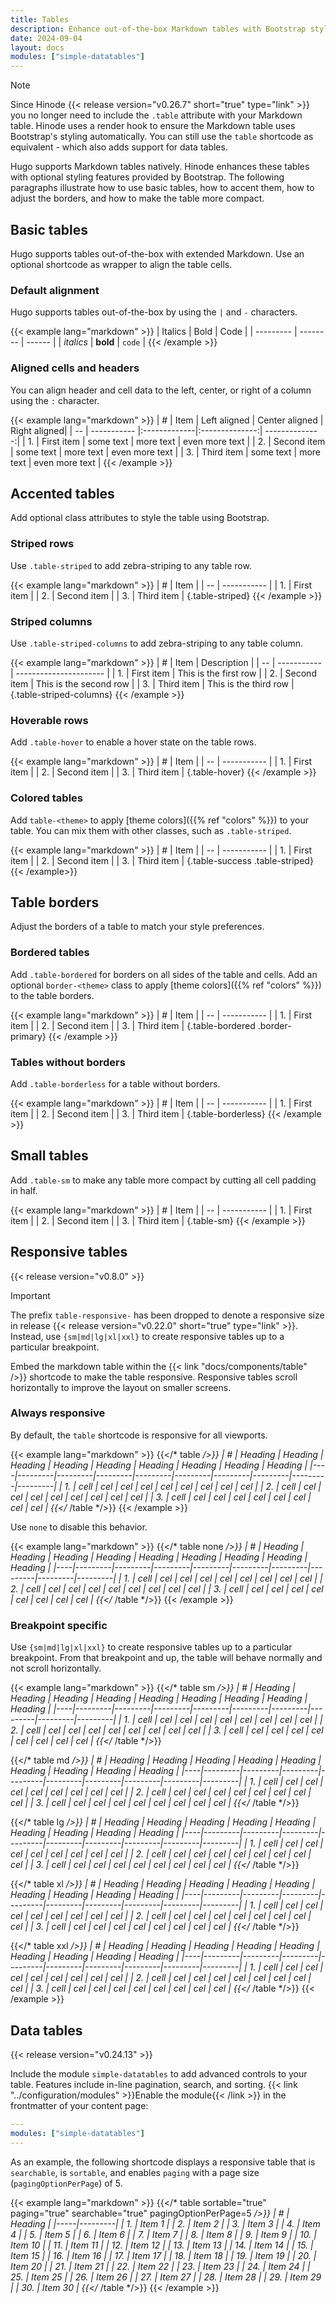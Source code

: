 ```yaml
---
title: Tables
description: Enhance out-of-the-box Markdown tables with Bootstrap styling.
date: 2024-09-04
layout: docs
modules: ["simple-datatables"]
---
```


> [!NOTE]
> Since Hinode {{< release version="v0.26.7" short="true" type="link" >}} you no longer need to include the `.table` attribute with your Markdown table. Hinode uses a render hook to ensure the Markdown table uses Bootstrap's styling automatically. You can still use the `table` shortcode as equivalent - which also adds support for data tables.

Hugo supports Markdown tables natively. Hinode enhances these tables with optional styling features provided by Bootstrap. The following paragraphs illustrate how to use basic tables, how to accent them, how to adjust the borders, and how to make the table more compact.

## Basic tables

Hugo supports tables out-of-the-box with extended Markdown. Use an optional shortcode as wrapper to align the table cells.

### Default alignment

Hugo supports tables out-of-the-box by using the `|` and `-` characters.

<!-- markdownlint-disable MD058 -->
{{< example lang="markdown" >}}
| Italics   | Bold     | Code   |
| --------- | -------- | ------ |
| _italics_ | **bold** | `code` |
{{< /example >}}
<!-- markdownlint-enable MD058 -->

### Aligned cells and headers

You can align header and cell data to the left, center, or right of a column using the `:` character.

<!-- markdownlint-disable MD037 MD058 -->
{{< example lang="markdown" >}}
| #  | Item        | Left aligned | Center aligned |   Right aligned|
| -- | ----------- |:-------------|:--------------:| --------------:|
| 1. | First item  | some text    | more text      | even more text |
| 2. | Second item | some text    | more text      | even more text |
| 3. | Third item  | some text    | more text      | even more text |
{{< /example >}}
<!-- markdownlint-enable MD037 MD058 -->

## Accented tables

Add optional class attributes to style the table using Bootstrap.

### Striped rows

Use `.table-striped` to add zebra-striping to any table row.

<!-- markdownlint-disable MD058 -->
{{< example lang="markdown" >}}
| #  | Item        |
| -- | ----------- |
| 1. | First item  |
| 2. | Second item |
| 3. | Third item  |
{.table-striped}
{{< /example >}}
<!-- markdownlint-enable MD058 -->

### Striped columns

Use `.table-striped-columns` to add zebra-striping to any table column.

<!-- markdownlint-disable MD058 -->
{{< example lang="markdown" >}}
| #  | Item        | Description            |
| -- | ----------- | ---------------------- |
| 1. | First item  | This is the first row  |
| 2. | Second item | This is the second row |
| 3. | Third item  | This is the third row  |
{.table-striped-columns}
{{< /example >}}
<!-- markdownlint-enable MD058 -->

### Hoverable rows

Add `.table-hover` to enable a hover state on the table rows.

<!-- markdownlint-disable MD058 -->
{{< example lang="markdown" >}}
| #  | Item        |
| -- | ----------- |
| 1. | First item  |
| 2. | Second item |
| 3. | Third item  |
{.table-hover}
{{< /example >}}
<!-- markdownlint-enable MD058 -->

### Colored tables

Add `table-<theme>` to apply [theme colors]({{% ref "colors" %}}) to your table. You can mix them with other classes, such as `.table-striped`.

<!-- markdownlint-disable MD058 -->
{{< example lang="markdown" >}}
| #  | Item        |
| -- | ----------- |
| 1. | First item  |
| 2. | Second item |
| 3. | Third item  |
{.table-success .table-striped}
{{< /example>}}
<!-- markdownlint-enable MD058 -->

## Table borders

Adjust the borders of a table to match your style preferences.

### Bordered tables

Add `.table-bordered` for borders on all sides of the table and cells. Add an optional `border-<theme>` class to apply [theme colors]({{% ref "colors" %}}) to the table borders.

<!-- markdownlint-disable MD058 -->
{{< example lang="markdown" >}}
| #  | Item        |
| -- | ----------- |
| 1. | First item  |
| 2. | Second item |
| 3. | Third item  |
{.table-bordered .border-primary}
{{< /example >}}
<!-- markdownlint-enable MD058 -->

### Tables without borders

Add `.table-borderless` for a table without borders.

<!-- markdownlint-disable MD058 -->
{{< example lang="markdown" >}}
| #  | Item        |
| -- | ----------- |
| 1. | First item  |
| 2. | Second item |
| 3. | Third item  |
{.table-borderless}
{{< /example >}}
<!-- markdownlint-enable MD058 -->

## Small tables

Add `.table-sm` to make any table more compact by cutting all cell padding in half.

<!-- markdownlint-disable MD058 -->
{{< example lang="markdown" >}}
| #  | Item        |
| -- | ----------- |
| 1. | First item  |
| 2. | Second item |
| 3. | Third item  |
{.table-sm}
{{< /example >}}
<!-- markdownlint-enable MD058 -->

## Responsive tables

{{< release version="v0.8.0" >}}

> [!IMPORTANT]
> The prefix `table-responsive-` has been dropped to denote a responsive size in release {{< release version="v0.22.0" short="true" type="link" >}}. Instead, use `{sm|md|lg|xl|xxl}` to create responsive tables up to a particular breakpoint.

Embed the markdown table within the {{< link "docs/components/table" />}} shortcode to make the table responsive. Responsive tables scroll horizontally to improve the layout on smaller screens.

### Always responsive

By default, the `table` shortcode is responsive for all viewports.

<!-- markdownlint-disable MD037 MD058 -->
{{< example lang="markdown" >}}
{{</* table */>}}
| #  | Heading | Heading | Heading | Heading | Heading | Heading | Heading | Heading | Heading |
|----|---------|---------|---------|---------|---------|---------|---------|---------|---------|
| 1. | cell    | cel     | cel     | cel     | cel     | cel     | cel     | cel     | cel     |
| 2. | cell    | cel     | cel     | cel     | cel     | cel     | cel     | cel     | cel     |
| 3. | cell    | cel     | cel     | cel     | cel     | cel     | cel     | cel     | cel     |
{{</* /table */>}}
{{< /example >}}
<!-- markdownlint-enable MD037 MD058 -->

Use `none` to disable this behavior.

<!-- markdownlint-disable MD037 MD058 -->
{{< example lang="markdown" >}}
{{</* table none */>}}
| #  | Heading | Heading | Heading | Heading | Heading | Heading | Heading | Heading | Heading |
|----|---------|---------|---------|---------|---------|---------|---------|---------|---------|
| 1. | cell    | cel     | cel     | cel     | cel     | cel     | cel     | cel     | cel     |
| 2. | cell    | cel     | cel     | cel     | cel     | cel     | cel     | cel     | cel     |
| 3. | cell    | cel     | cel     | cel     | cel     | cel     | cel     | cel     | cel     |
{{</* /table */>}}
{{< /example >}}
<!-- markdownlint-enable MD037 MD058 -->

### Breakpoint specific

Use `{sm|md|lg|xl|xxl}` to create responsive tables up to a particular breakpoint. From that breakpoint and up, the table will behave normally and not scroll horizontally.

<!-- markdownlint-disable MD037 MD058 -->
{{< example lang="markdown" >}}
{{</* table sm */>}}
| #  | Heading | Heading | Heading | Heading | Heading | Heading | Heading | Heading | Heading |
|----|---------|---------|---------|---------|---------|---------|---------|---------|---------|
| 1. | cell    | cel     | cel     | cel     | cel     | cel     | cel     | cel     | cel     |
| 2. | cell    | cel     | cel     | cel     | cel     | cel     | cel     | cel     | cel     |
| 3. | cell    | cel     | cel     | cel     | cel     | cel     | cel     | cel     | cel     |
{{</* /table */>}}

{{</* table md */>}}
| #  | Heading | Heading | Heading | Heading | Heading | Heading | Heading | Heading | Heading |
|----|---------|---------|---------|---------|---------|---------|---------|---------|---------|
| 1. | cell    | cel     | cel     | cel     | cel     | cel     | cel     | cel     | cel     |
| 2. | cell    | cel     | cel     | cel     | cel     | cel     | cel     | cel     | cel     |
| 3. | cell    | cel     | cel     | cel     | cel     | cel     | cel     | cel     | cel     |
{{</* /table */>}}

{{</* table lg */>}}
| #  | Heading | Heading | Heading | Heading | Heading | Heading | Heading | Heading | Heading |
|----|---------|---------|---------|---------|---------|---------|---------|---------|---------|
| 1. | cell    | cel     | cel     | cel     | cel     | cel     | cel     | cel     | cel     |
| 2. | cell    | cel     | cel     | cel     | cel     | cel     | cel     | cel     | cel     |
| 3. | cell    | cel     | cel     | cel     | cel     | cel     | cel     | cel     | cel     |
{{</* /table */>}}

{{</* table xl */>}}
| #  | Heading | Heading | Heading | Heading | Heading | Heading | Heading | Heading | Heading |
|----|---------|---------|---------|---------|---------|---------|---------|---------|---------|
| 1. | cell    | cel     | cel     | cel     | cel     | cel     | cel     | cel     | cel     |
| 2. | cell    | cel     | cel     | cel     | cel     | cel     | cel     | cel     | cel     |
| 3. | cell    | cel     | cel     | cel     | cel     | cel     | cel     | cel     | cel     |
{{</* /table */>}}

{{</* table xxl */>}}
| #  | Heading | Heading | Heading | Heading | Heading | Heading | Heading | Heading | Heading |
|----|---------|---------|---------|---------|---------|---------|---------|---------|---------|
| 1. | cell    | cel     | cel     | cel     | cel     | cel     | cel     | cel     | cel     |
| 2. | cell    | cel     | cel     | cel     | cel     | cel     | cel     | cel     | cel     |
| 3. | cell    | cel     | cel     | cel     | cel     | cel     | cel     | cel     | cel     |
{{</* /table */>}}
{{< /example >}}
<!-- markdownlint-enable MD037 MD058 -->

## Data tables

{{< release version="v0.24.13" >}}

Include the module `simple-datatables` to add advanced controls to your table. Features include in-line pagination, search, and sorting. {{< link "../configuration/modules" >}}Enable the module{{< /link >}} in the frontmatter of your content page:

```yml
---
modules: ["simple-datatables"]
---
```

As an example, the following shortcode displays a responsive table that is `searchable`, is `sortable`, and enables `paging` with a page size (`pagingOptionPerPage`) of 5.

<!-- markdownlint-disable MD037 MD058 -->
{{< example lang="markdown" >}}
{{</* table sortable="true" paging="true" searchable="true" pagingOptionPerPage=5 */>}}
|  #  | Heading |
|-----|---------|
|  1. | Item 1  |
|  2. | Item 2  |
|  3. | Item 3  |
|  4. | Item 4  |
|  5. | Item 5  |
|  6. | Item 6  |
|  7. | Item 7  |
|  8. | Item 8  |
|  9. | Item 9  |
| 10. | Item 10  |
| 11. | Item 11  |
| 12. | Item 12  |
| 13. | Item 13  |
| 14. | Item 14  |
| 15. | Item 15  |
| 16. | Item 16  |
| 17. | Item 17  |
| 18. | Item 18  |
| 19. | Item 19  |
| 20. | Item 20  |
| 21. | Item 21  |
| 22. | Item 22  |
| 23. | Item 23  |
| 24. | Item 24  |
| 25. | Item 25  |
| 26. | Item 26  |
| 27. | Item 27  |
| 28. | Item 28  |
| 29. | Item 29  |
| 30. | Item 30  |
{{</* /table */>}}
{{< /example >}}
<!-- markdownlint-enable MD037 MD058 -->
